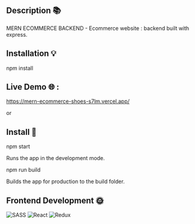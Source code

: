 
## Description 📚
 MERN ECOMMERCE BACKEND -  Ecommerce website :  backend built with express.
 
 
## Installation 💡 
 npm install


## Live Demo 🌐 :


https://mern-ecommerce-shoes-s7lm.vercel.app/

or


## Install 📔

npm start

Runs the app in the development mode.



npm run build

Builds the app for production to the build folder.
 
 
## Frontend Development 🌞 
 ![SASS](https://img.shields.io/badge/SASS-hotpink.svg?style=for-the-badge&logo=SASS&logoColor=white) ![React](https://img.shields.io/badge/react-%2320232a.svg?style=for-the-badge&logo=react&logoColor=%2361DAFB) ![Redux](https://img.shields.io/badge/redux-%23593d88.svg?style=for-the-badge&logo=redux&logoColor=white)
 
 
